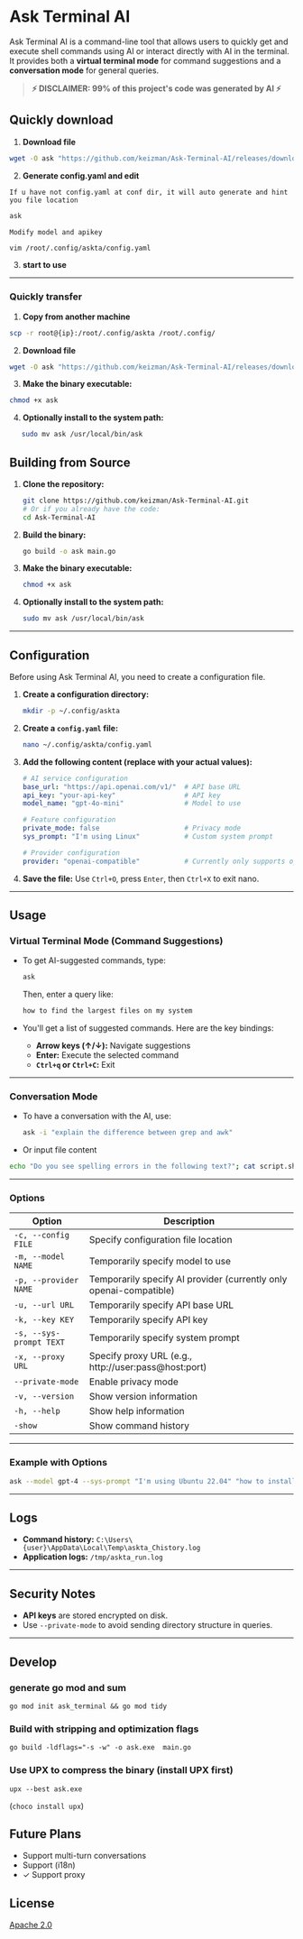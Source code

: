 # Ask Terminal AI

Ask Terminal AI is a command-line tool that allows users to quickly get and execute shell commands using AI or interact directly with AI in the terminal. It provides both a **virtual terminal mode** for command suggestions and a **conversation mode** for general queries.

> **⚡ DISCLAIMER: 99% of this project's code was generated by AI ⚡**


## Quickly download
1. **Download file**
```bash
wget -O ask "https://github.com/keizman/Ask-Terminal-AI/releases/download/main/ask_linux" 
```
2. **Generate config.yaml and edit**

`If u have not config.yaml at conf dir, it will auto generate and hint you file location`

```bash
ask 
```

`Modify model and apikey`

```bash
vim /root/.config/askta/config.yaml 
```


3. **start to use**

--- 

### Quickly transfer
1. **Copy from another machine**
```bash
scp -r root@{ip}:/root/.config/askta /root/.config/
```
2. **Download file**
```bash
wget -O ask "https://github.com/keizman/Ask-Terminal-AI/releases/download/main/ask_linux" 
```

3. **Make the binary executable:**
```bash
chmod +x ask
```

4. **Optionally install to the system path:**
```bash
   sudo mv ask /usr/local/bin/ask
```

## Building from Source

1. **Clone the repository:**
   ```bash
   git clone https://github.com/keizman/Ask-Terminal-AI.git
   # Or if you already have the code:
   cd Ask-Terminal-AI
   ```

2. **Build the binary:**
   ```bash
   go build -o ask main.go
   ```

3. **Make the binary executable:**
   ```bash
   chmod +x ask
   ```

4. **Optionally install to the system path:**
   ```bash
   sudo mv ask /usr/local/bin/ask
   ```

---

## Configuration

Before using Ask Terminal AI, you need to create a configuration file.

1. **Create a configuration directory:**
   ```bash
   mkdir -p ~/.config/askta
   ```

2. **Create a `config.yaml` file:**
   ```bash
   nano ~/.config/askta/config.yaml
   ```

3. **Add the following content (replace with your actual values):**
   ```yaml
   # AI service configuration
   base_url: "https://api.openai.com/v1/"  # API base URL
   api_key: "your-api-key"                 # API key
   model_name: "gpt-4o-mini"               # Model to use

   # Feature configuration
   private_mode: false                     # Privacy mode
   sys_prompt: "I'm using Linux"           # Custom system prompt

   # Provider configuration
   provider: "openai-compatible"           # Currently only supports openai-compatible
   ```

4. **Save the file:** Use `Ctrl+O`, press `Enter`, then `Ctrl+X` to exit nano.

---

## Usage

### Virtual Terminal Mode (Command Suggestions)

- To get AI-suggested commands, type:
  ```bash
  ask 
  ```
  Then, enter a query like:
  ```bash
  how to find the largest files on my system
  ```

- You'll get a list of suggested commands. Here are the key bindings:
  - **Arrow keys (↑/↓):** Navigate suggestions
  - **Enter:** Execute the selected command
  - **`Ctrl+q` or `Ctrl+C`:** Exit

---

### Conversation Mode

- To have a conversation with the AI, use:
  ```bash
  ask -i "explain the difference between grep and awk"
  ```
- Or input file content

```bash
echo "Do you see spelling errors in the following text?"; cat script.sh | ask -i 

```

---

### Options

| Option               | Description                                                                 |
|-----------------------|-----------------------------------------------------------------------------|
| `-c, --config FILE`   | Specify configuration file location                                        |
| `-m, --model NAME`    | Temporarily specify model to use                                           |
| `-p, --provider NAME` | Temporarily specify AI provider (currently only openai-compatible)         |
| `-u, --url URL`       | Temporarily specify API base URL                                           |
| `-k, --key KEY`       | Temporarily specify API key                                                |
| `-s, --sys-prompt TEXT` | Temporarily specify system prompt                                       |
| `-x, --proxy URL`     | Specify proxy URL (e.g., http://user:pass@host:port)                      |
| `--private-mode`      | Enable privacy mode                                                       |
| `-v, --version`       | Show version information                                                  |
| `-h, --help`          | Show help information                                                     |
| `-show`               | Show command history                                                      |
---

### Example with Options

```bash
ask --model gpt-4 --sys-prompt "I'm using Ubuntu 22.04" "how to install Docker"
```

---

## Logs

- **Command history:** `C:\Users\{user}\AppData\Local\Temp\askta_Chistory.log`  
- **Application logs:** `/tmp/askta_run.log`

---

## Security Notes

- **API keys** are stored encrypted on disk.
- Use `--private-mode` to avoid sending directory structure in queries.

---


## Develop

### generate go mod and sum
```
go mod init ask_terminal && go mod tidy
```

### Build with stripping and optimization flags 
```
go build -ldflags="-s -w" -o ask.exe  main.go
```


### Use UPX to compress the binary (install UPX first)
```
upx --best ask.exe
```
(`choco install upx`)


## Future Plans
- Support multi-turn conversations
- Support (i18n) 
- ✓ Support proxy

## License

[Apache 2.0](https://www.apache.org/licenses/LICENSE-2.0)